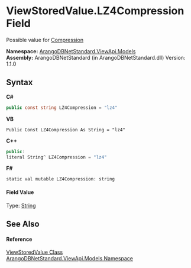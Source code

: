# ViewStoredValue.LZ4Compression Field
 

Possible value for <a href="e4715d4b-2008-a54e-c037-658eaa83ab91">Compression</a>

**Namespace:**&nbsp;<a href="23bbeb16-c099-4f2c-4dad-2e67e1a19df4">ArangoDBNetStandard.ViewApi.Models</a><br />**Assembly:**&nbsp;ArangoDBNetStandard (in ArangoDBNetStandard.dll) Version: 1.1.0

## Syntax

**C#**<br />
``` C#
public const string LZ4Compression = "lz4"
```

**VB**<br />
``` VB
Public Const LZ4Compression As String = "lz4"
```

**C++**<br />
``` C++
public:
literal String^ LZ4Compression = "lz4"
```

**F#**<br />
``` F#
static val mutable LZ4Compression: string
```


#### Field Value
Type: <a href="https://docs.microsoft.com/dotnet/api/system.string" target="_blank" rel="noopener noreferrer">String</a>

## See Also


#### Reference
<a href="f331978f-5932-4c8c-c717-c974cb8e5145">ViewStoredValue Class</a><br /><a href="23bbeb16-c099-4f2c-4dad-2e67e1a19df4">ArangoDBNetStandard.ViewApi.Models Namespace</a><br />